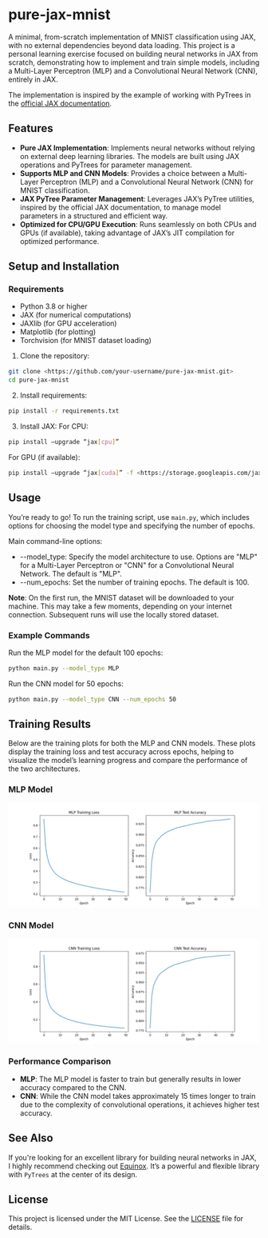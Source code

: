 # pure-jax-mnist

A minimal, from-scratch implementation of MNIST classification using JAX, with no external dependencies beyond data loading. This project is a personal learning exercise focused on building neural networks in JAX from scratch, demonstrating how to implement and train simple models, including a Multi-Layer Perceptron (MLP) and a Convolutional Neural Network (CNN), entirely in JAX.

The implementation is inspired by the example of working with PyTrees in the [official JAX documentation](https://jax.readthedocs.io/en/latest/working-with-pytrees.html#example-of-jax-tree-map-with-ml-model-parameters).

## Features

- **Pure JAX Implementation**: Implements neural networks without relying on external deep learning libraries. The models are built using JAX operations and PyTrees for parameter management.
- **Supports MLP and CNN Models**: Provides a choice between a Multi-Layer Perceptron (MLP) and a Convolutional Neural Network (CNN) for MNIST classification.
- **JAX PyTree Parameter Management**: Leverages JAX’s PyTree utilities, inspired by the official JAX documentation, to manage model parameters in a structured and efficient way.
- **Optimized for CPU/GPU Execution**: Runs seamlessly on both CPUs and GPUs (if available), taking advantage of JAX’s JIT compilation for optimized performance.

## Setup and Installation

### Requirements

- Python 3.8 or higher
- JAX (for numerical computations)
- JAXlib (for GPU acceleration)
- Matplotlib (for plotting)
- Torchvision (for MNIST dataset loading)

1. Clone the repository:

```bash
git clone <https://github.com/your-username/pure-jax-mnist.git>
cd pure-jax-mnist
```

2. Install requirements:

```bash
pip install -r requirements.txt
```

3. Install JAX:
For CPU:

```bash
pip install –upgrade “jax[cpu]”
```

For GPU (if available):

```bash
pip install –upgrade “jax[cuda]” -f <https://storage.googleapis.com/jax-releases/jax_cuda_releases.html>
```

## Usage

You’re ready to go! To run the training script, use `main.py`, which includes options for choosing the model type and specifying the number of epochs.

Main command-line options:

- --model_type: Specify the model architecture to use. Options are "MLP" for a Multi-Layer Perceptron or "CNN" for a Convolutional Neural Network. The default is "MLP".
- --num_epochs: Set the number of training epochs. The default is 100.

**Note**: On the first run, the MNIST dataset will be downloaded to your machine. This may take a few moments, depending on your internet connection. Subsequent runs will use the locally stored dataset.

### Example Commands

Run the MLP model for the default 100 epochs:

```bash
python main.py --model_type MLP
```

Run the CNN model for 50 epochs:

```bash
python main.py --model_type CNN --num_epochs 50
```

## Training Results

Below are the training plots for both the MLP and CNN models. These plots display the training loss and test accuracy across epochs, helping to visualize the model’s learning progress and compare the performance of the two architectures.


### MLP Model

![Plot for MLP with 050 epochs](plots/MLP_epochs050.png)

### CNN Model

![Plot for CNN with 050 epochs](plots/CNN_epochs050.png)

### Performance Comparison

- **MLP**: The MLP model is faster to train but generally results in lower accuracy compared to the CNN.
- **CNN**: While the CNN model takes approximately 15 times longer to train due to the complexity of convolutional operations, it achieves higher test accuracy.

## See Also

If you're looking for an excellent library for building neural networks in JAX, I highly recommend checking out [Equinox](https://github.com/patrick-kidger/equinox). It’s a powerful and flexible library with `PyTrees` at the center of its design.

## License

This project is licensed under the MIT License. See the [LICENSE](LICENSE) file for details.
